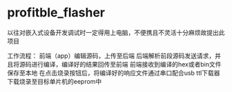 # profitble_flasher
以往对嵌入式设备开发调试时一定得用上电脑，不便携且不灵活十分麻烦故提出此项目

工作流程：
前端（app）编辑源码，上传至后端
后端解析前段源码发送请求，并且将源码进行编译，编译好的结果回传至前端
前端接收到编译的hex或者bin文件保存至本地
在点击烧录按钮后，将编译好的响应文件通过串口配合usb ttl下载器下载烧录至目标单片机的eeprom中


